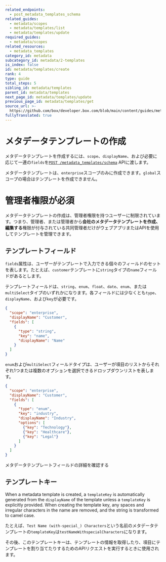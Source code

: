 ```yaml
---
related_endpoints:
  - post_metadata_templates_schema
related_guides:
  - metadata/scopes
  - metadata/templates/list
  - metadata/templates/update
required_guides:
  - metadata/scopes
related_resources:
  - metadata_templates
category_id: metadata
subcategory_id: metadata/2-templates
is_index: false
id: metadata/templates/create
rank: 4
type: guide
total_steps: 5
sibling_id: metadata/templates
parent_id: metadata/templates
next_page_id: metadata/templates/update
previous_page_id: metadata/templates/get
source_url: >-
  https://github.com/box/developer.box.com/blob/main/content/guides/metadata/2-templates/4-create.md
fullyTranslated: true
---
```

# メタデータテンプレートの作成

メタデータテンプレートを作成するには、`scope`、`displayName`、および必要に応じて一連の`fields`を[`POST /metadata_templates/schema`][e_create_template] APIに渡します。

<Samples id="post_metadata_templates_schema">

</Samples>

<Message notice>

メタデータテンプレートは、`enterprise`スコープのみに作成できます。`global`スコープの場合はテンプレートを作成できません。

</Message>

<Message warning>

# 管理者権限が必須

メタデータテンプレートの作成は、管理者権限を持つユーザーに制限されています。つまり、管理者、または管理者から**会社のメタデータテンプレートを作成、編集する**権限が付与されている共同管理者だけがウェブアプリまたはAPIを使用してテンプレートを管理できます。

</Message>

## テンプレートフィールド

`fields`属性は、ユーザーがテンプレートで入力できる個々のフィールドのセットを表します。たとえば、`customer`テンプレートに`string`タイプの`name`フィールドがあるとします。

テンプレートフィールドは、`string`、`enum`、`float`、`date`、`enum`、または`multiSelect`タイプのいずれかになります。各フィールドには少なくとも`type`、`displayName`、および`key`が必要です。

```json
{
  "scope": "enterprise",
  "displayName": "Customer",
  "fields": [
    {
      "type": "string",
      "key": "name",
      "displayName": "Name"
    }
  ]
}

```

`enum`および`multiSelect`フィールドタイプは、ユーザーが項目のリストからそれぞれ1つまたは複数のオプションを選択できるドロップダウンリストを表します。

```json
{
  "scope": "enterprise",
  "displayName": "Customer",
  "fields": [
    {
      "type": "enum",
      "key": "industry",
      "displayName": "Industry",
      "options": [
        {"key": "Technology"},
        {"key": "Healthcare"},
        {"key": "Legal"}
      ]
    }
  ]
}

```

<CTA to="g://metadata/fields">

メタデータテンプレートフィールドの詳細を確認する

</CTA>

## テンプレートキー

When a metadata template is created, a `templateKey` is automatically generated from the `displayName` of the template unless a `templateKey` is explicitly provided. When creating the template key, any spaces and irregular characters in the name are removed, and the string is transformed to camel case.

たとえば、`Test Name (with-special_) Characters`という名前のメタデータテンプレートの`templateKey`は`testNameWithspecialCharacters`になります。

その後、このテンプレートキーは、テンプレートの情報を取得したり、項目にテンプレートを割り当てたりするためのAPIリクエストを実行するときに使用されます。

[user-types]: page://platform/user-types

[e_create_template]: e://post_metadata_templates_schema
